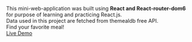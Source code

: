This mini-web-application was built using **React and React-router-dom6** for purpose of learning and practicing React.js.<br>
Data used in this project are fetched from themealdb free API.<br>
Find your favorite meal!<br>
[Live Demo](https://project-recipe-search.netlify.app/)
	
